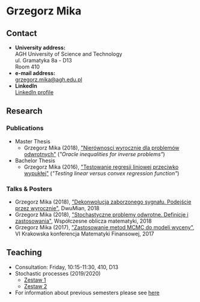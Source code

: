 # Grzegorz Mika 

## Contact

- **University address:**  
  AGH University of Science and Technology  
  ul. Gramatyka 8a - D13  
  Room 410
- **e-mail address:**  
  grzegorz.mika@agh.edu.pl
- **LinkedIn**  
  [LinkedIn profile](https://www.linkedin.com/in/grzegorzwmika/)

## Research

### Publications
- Master Thesis
  - Grzegorz Mika (2018), ["Nierównosci wyrocznie dla problemów odwrotnych"](https://github.com/GrzegorzMika/Academia/blob/master/msc/finalMika.pdf) (_"Oracle inequalities for inverse problems"_)  
- Bachelor Thesis 
  - Grzegorz Mika (2016), ["Testowanie regresji liniowej przeciwko wypukłej"](https://github.com/GrzegorzMika/Academia/blob/master/bsc/G.W.Mika%20Praca%20licencjacka.pdf) (_"Testing linear versus convex regression function"_)
  
### Talks & Posters
- Grzegorz Mika (2018), ["Dekonwolucja zaborzonego sygnału. Podejście przez wyrocznie"](https://github.com/GrzegorzMika/Academia/blob/master/posters/2018/dwumian/dwumian.pdf), DwuMian, 2018
- Grzegorz Mika (2018), ["Stochastyczne problemy odwrotne. Definicje i zastosowania"](https://github.com/GrzegorzMika/Academia/blob/master/presentations/2018/wspolczesne_oblicza_matematyki/Oblicza.pdf), Współczesne oblicza matematyki, 2018
- Grzegorz Mika (2017), ["Zastosowanie metod MCMC do modeli wyceny"](https://github.com/GrzegorzMika/Academia/blob/master/presentations/2017/krakowska_konferencja_matematyki_finansowej/MCMC.pdf), VI Krakowska konferencja Matematyki Finansowej, 2017

## Teaching
- Consultation: Friday, 10:15-11:30, 410, D13
- Stochastic processes (2019/2020)  
    - [Zestaw 1](https://github.com/GrzegorzMika/Academia/blob/master/lectures/Procesy_stochastyczne/Zestaw1_PS_2020.pdf)  
    - [Zestaw 2](https://github.com/GrzegorzMika/Academia/blob/master/lectures/Procesy_stochastyczne/Zestaw2_PS_2020.pdf)
- For information about previous semesters please see [here]()

<!---
## Welcome to GitHub Pages

You can use the [editor on GitHub](https://github.com/GrzegorzMika/Academia/edit/master/README.md) to maintain and preview the content for your website in Markdown files.

Whenever you commit to this repository, GitHub Pages will run [Jekyll](https://jekyllrb.com/) to rebuild the pages in your site, from the content in your Markdown files.

### Markdown

Markdown is a lightweight and easy-to-use syntax for styling your writing. It includes conventions for

```markdown
Syntax highlighted code block

# Header 1
## Header 2
### Header 3

- Bulleted
- List

1. Numbered
2. List

**Bold** and _Italic_ and `Code` text

[Link](url) and ![Image](src)
```

For more details see [GitHub Flavored Markdown](https://guides.github.com/features/mastering-markdown/).

### Jekyll Themes

Your Pages site will use the layout and styles from the Jekyll theme you have selected in your [repository settings](https://github.com/GrzegorzMika/Academia/settings). The name of this theme is saved in the Jekyll `_config.yml` configuration file.

### Support or Contact

Having trouble with Pages? Check out our [documentation](https://help.github.com/categories/github-pages-basics/) or [contact support](https://github.com/contact) and we’ll help you sort it out.
-->
